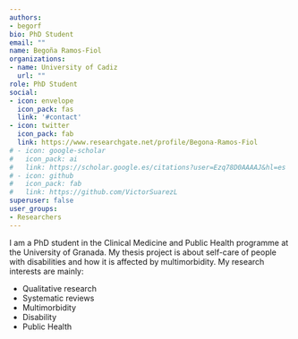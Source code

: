 ```yaml
---
authors:
- begorf
bio: PhD Student
email: ""
name: Begoña Ramos-Fiol
organizations:
- name: University of Cadiz
  url: ""
role: PhD Student
social:
- icon: envelope
  icon_pack: fas
  link: '#contact'
- icon: twitter
  icon_pack: fab
  link: https://www.researchgate.net/profile/Begona-Ramos-Fiol
# - icon: google-scholar
#   icon_pack: ai
#   link: https://scholar.google.es/citations?user=Ezq78D0AAAAJ&hl=es
# - icon: github
#   icon_pack: fab
#   link: https://github.com/VictorSuarezL
superuser: false
user_groups:
- Researchers
---
```


I am a PhD student in the Clinical Medicine and Public Health programme at the University of Granada. My thesis project is about self-care of people with disabilities and how it is affected by multimorbidity. My research interests are mainly:

- Qualitative research
- Systematic reviews
- Multimorbidity
- Disability
- Public Health
